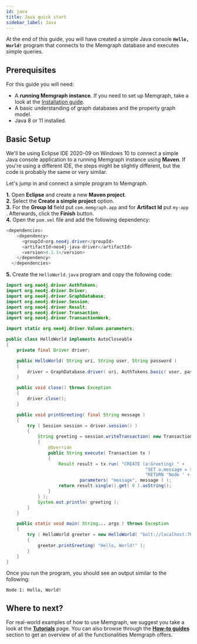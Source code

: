 ```yaml
---
id: java
title: Java quick start
sidebar_label: Java
---
```


At the end of this guide, you will have created a simple Java console **`Hello,
World!`** program that connects to the Memgraph database and executes simple
queries.

## Prerequisites

For this guide you will need:
* A **running Memgraph instance**. If you need to set up Memgraph, take a look
  at the [Installation guide](/installation/overview.md).
* A basic understanding of graph databases and the property graph model.
* Java 8 or 11 installed.

## Basic Setup

We'll be using Eclipse IDE 2020-09 on Windows 10 to connect a simple Java
console application to a running Memgraph instance using **Maven**. If you're
using a different IDE, the steps might be slightly different, but the code is
probably the same or very similar.<br />

Let's jump in and connect a simple program to Memgraph.

**1.** Open **Eclipse** and create a new **Maven project**.<br /> **2.** Select
the **Create a simple project** option.<br /> **3.** For the **Group Id** field
put `com.memgraph.app` and for **Artifact Id** put `my-app` . Afterwards, click
the **Finish** button.<br /> **4.** Open the `pom.xml` file and add the
following dependency:

```java
<dependencies>
    <dependency>
      <groupId>org.neo4j.driver</groupId>
      <artifactId>neo4j-java-driver</artifactId>
      <version>4.1.1</version>
    </dependency>
  </dependencies>
```

**5.** Create the `HelloWorld.java` program and copy the following code:

```java
import org.neo4j.driver.AuthTokens;
import org.neo4j.driver.Driver;
import org.neo4j.driver.GraphDatabase;
import org.neo4j.driver.Session;
import org.neo4j.driver.Result;
import org.neo4j.driver.Transaction;
import org.neo4j.driver.TransactionWork;

import static org.neo4j.driver.Values.parameters;

public class HelloWorld implements AutoCloseable
{
    private final Driver driver;

    public HelloWorld( String uri, String user, String password )
    {
        driver = GraphDatabase.driver( uri, AuthTokens.basic( user, password ) );
    }

    public void close() throws Exception
    {
        driver.close();
    }

    public void printGreeting( final String message )
    {
        try ( Session session = driver.session() )
        {
            String greeting = session.writeTransaction( new TransactionWork<String>()
            {
                @Override
                public String execute( Transaction tx )
                {
                    Result result = tx.run( "CREATE (a:Greeting) " +
                                                     "SET a.message = $message " +
                                                     "RETURN 'Node ' + id(a) + ': ' + a.message",
                            parameters( "message", message ) );
                    return result.single().get( 0 ).asString();
                }
            } );
            System.out.println( greeting );
        }
    }

    public static void main( String... args ) throws Exception
    {
        try ( HelloWorld greeter = new HelloWorld( "bolt://localhost:7687", "", "" ) )
        {
            greeter.printGreeting( "Hello, World!" );
        }
    }
}
```

Once you run the program, you should see an output similar to the following:

```
Node 1: Hello, World!
```

## Where to next?

For real-world examples of how to use Memgraph, we suggest you take a look at
the **[Tutorials](/tutorials/overview.md)** page. You can also browse through
the **[How-to guides](/how-to-guides/overview.md)**
section to get an overview of all the functionalities Memgraph offers.
